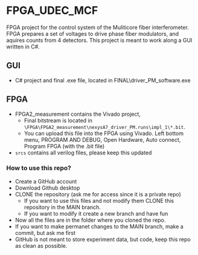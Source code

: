 # FPGA_UDEC_MCF
FPGA project for the control system of the Muliticore fiber interferometer. FPGA prepares a set of voltages to drive phase fiber modulators, and aquires counts from 4 detectors. This project is meant to work along a GUI written in C#.
## GUI
- C# project and final .exe file, located in FINAL\driver_PM_software.exe
## FPGA
- FPGA2_measurement contains the Vivado project, 
    - Final bitstream is located in `\FPGA\FPGA2_measurement\nexysA7_driver_PM.runs\impl_1\*.bit`. 
    - You can upload this file into the FPGA using Vivado. Left bottom menu, PROGRAM AND DEBUG, Open Hardware, Auto connect, Program FPGA (with the .bit file)
- `srcs` contains all verilog files, please keep this updated


### How to use this repo?
- Create a GitHub account
- Download Github desktop
- CLONE the repository (ask me for access since it is a private repo)
    - If you want to use this files and not modify them CLONE this repository in the MAIN branch. 
    - If you want to modify it create a new branch and have fun
- Now all the files are in the folder where you cloned the repo.
- If you want to make permanet changes to the MAIN branch, make a commit, but ask me first
- GitHub is not meant to store experiment data, but code, keep this repo as clean as possible.